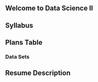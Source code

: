 
## Welcome to Data Science II


## Syllabus


## Plans Table


### Data Sets

## Resume Description
